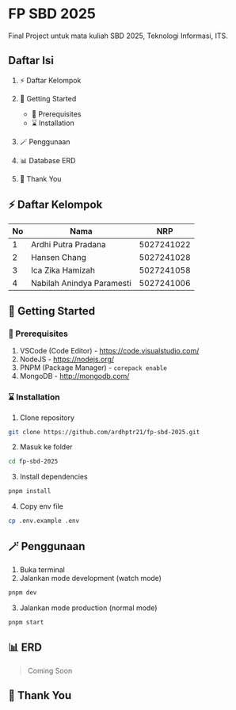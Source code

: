 # FP SBD 2025

Final Project untuk mata kuliah SBD 2025, Teknologi Informasi, ITS.

## Daftar Isi

1.  ⚡ Daftar Kelompok
2.  💪 Getting Started

    - 📝 Prerequisites
    - ⌛ Installation

3.  🪄 Penggunaan
4.  📊 Database ERD
5.  🤸 Thank You

## ⚡ Daftar Kelompok

| No  | Nama                      | NRP        |
| --- | ------------------------- | ---------- |
| 1   | Ardhi Putra Pradana       | 5027241022 |
| 2   | Hansen Chang              | 5027241028 |
| 3   | Ica Zika Hamizah          | 5027241058 |
| 4   | Nabilah Anindya Paramesti | 5027241006 |

## 💪 Getting Started

### 📝 Prerequisites

1. VSCode (Code Editor) - https://code.visualstudio.com/
2. NodeJS - https://nodejs.org/
3. PNPM (Package Manager) - `corepack enable`
4. MongoDB - http://mongodb.com/

### ⌛ Installation

1. Clone repository

```sh
git clone https://github.com/ardhptr21/fp-sbd-2025.git
```

2. Masuk ke folder

```sh
cd fp-sbd-2025
```

3. Install dependencies

```sh
pnpm install
```

4. Copy env file

```sh
cp .env.example .env
```

## 🪄 Penggunaan

1. Buka terminal
2. Jalankan mode development (watch mode)

```sh
pnpm dev
```

3. Jalankan mode production (normal mode)

```
pnpm start
```

## 📊 ERD

> Coming Soon

## 🤸 Thank You
